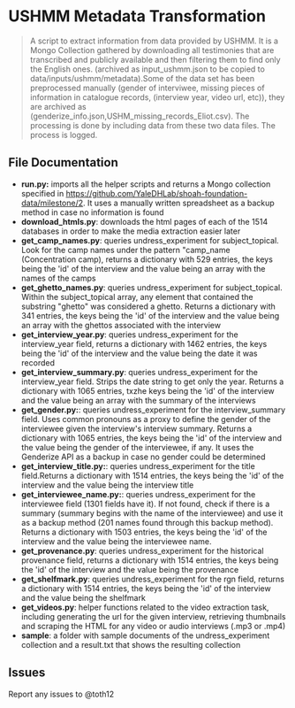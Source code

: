 # USHMM Metadata Transformation

> A script to extract information from data provided by USHMM. It is a Mongo Collection gathered by downloading all testimonies that are transcribed and publicly available and then filtering them to find only the English ones. (archived as input_ushmm.json to be copied to data/inputs/ushmm/metadata).Some of the data set has been preprocessed manually (gender of interviwee, missing pieces of information in catalogue records, (interview year, video url, etc)), they are archived as (genderize_info.json,USHM_missing_records_Eliot.csv). The processing is done by including data from these two data files. The process is logged.
> 


## File Documentation

* **run.py:** imports all the helper scripts and returns a Mongo collection specified in https://github.com/YaleDHLab/shoah-foundation-data/milestone/2. It uses a manually written spreadsheet as a backup method in case no information is found
* **download_htmls.py**: downloads the html pages of each of the 1514 databases in order to make the media extraction easier later
* **get\_camp\_names.py**: queries undress\_experiment for subject_topical. Look for the camp names under the pattern "camp\_name (Concentration camp), returns a dictionary with 529 entries, the keys being the 'id' of the interview and the value being an array with the names of the camps
* **get\_ghetto\_names.py**: queries undress\_experiment for subject\_topical. Within the subject\_topical array, any element that contained the substring "ghetto" was considered a ghetto. Returns a dictionary with 341 entries, the keys being the 'id' of the interview and the value being an array with the ghettos associated with the interview
* **get\_interview\_year.py**: queries undress\_experiment for the interview\_year field, returns a dictionary with 1462 entries, the keys being the 'id' of the interview and the value being the date it was recorded
* **get\_interview\_summary.py**: queries undress\_experiment for the interview\_year field. Strips the date string to get only the year. Returns a dictionary with 1065 entries, txzhe keys being the 'id' of the interview and the value being an array with the summary of the interviews
* **get\_gender.py:**: queries undress\_experiment for the interview\_summary field. Uses common pronouns as a proxy to define the gender of the interviewee given the interview's interview summary. Returns a dictionary with 1065 entries, the keys being the 'id' of the interview and the value being the gender of the interviewee, if any. It uses the Genderize API as a backup in case no gender could be determined
* **get\_interview\_title.py:**: queries undress\_experiment for the title field.Returns a dictionary with 1514 entries, the keys being the 'id' of the interview and the value being the interview title
* **get\_interviewee_name.py:**: queries undress\_experiment for the interviewee field (1301 fields have it). If not found, check if there is a summary (summary begins with the name of the interviewee) and use it as a backup method (201 names found through this backup method). Returns a dictionary with 1503 entries, the keys being the 'id' of the interview and the value being the interviewee name. 
* **get\_provenance.py**: queries undress\_experiment for the historical provenance field, returns a dictionary with 1514 entries, the keys being the 'id' of the interview and the value being the provenance
* **get\_shelfmark.py**: queries undress\_experiment for the rgn field, returns a dictionary with 1514 entries, the keys being the 'id' of the interview and the value being the shelfmark
* **get\_videos.py**: helper functions related to the video extraction task, including generating the url for the given interview, retrieving thumbnails and scraping the HTML for any video or audio interviews (.mp3 or .mp4)
* **sample**: a folder with sample documents of the undress_experiment collection and a result.txt that shows the resulting collection



## Issues

Report any issues to @toth12